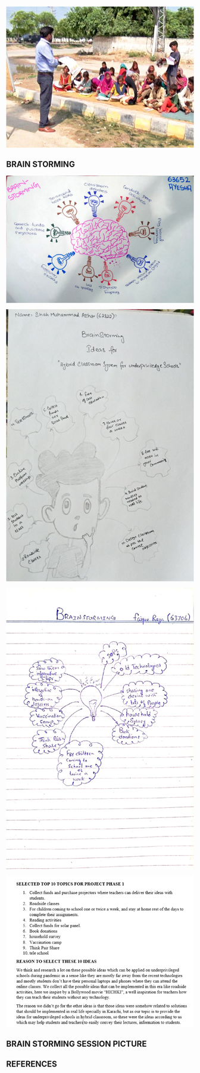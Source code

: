 ![](pic4.jpg)

## BRAIN STORMING

![](pic1.jpeg)

![](pic2.jpeg)

![](pic3.jpg)

![](reason.PNG)

## BRAIN STORMING SESSION PICTURE


## REFERENCES
